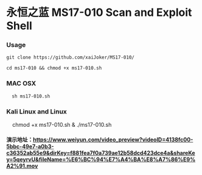# 永恒之蓝  MS17-010 Scan and Exploit Shell ##

### Usage

```
git clone https://github.com/xaiJoker/MS17-010/

cd ms17-010 && chmod +x ms17-010.sh
```
### MAC OSX 

      sh ms17-010.sh

### Kali Linux and Linux
     chmod +x ms17-010.sh & ./ms17-010.sh


#### 演示地址：https://www.weiyun.com/video_preview?videoID=4138fc00-5bbc-49e7-a0b3-c36352ab55e9&dirKey=f881fea7f0a739ae12b58dcd423dce4a&shareKey=5qeyrvU&fileName=%E6%BC%94%E7%A4%BA%E8%A7%86%E9%A2%91.mov

